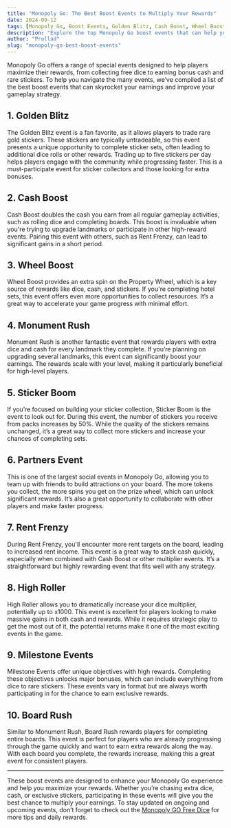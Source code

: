 ```yaml
---
title: "Monopoly Go: The Best Boost Events to Multiply Your Rewards"  
date: 2024-09-12  
tags: [Monopoly Go, Boost Events, Golden Blitz, Cash Boost, Wheel Boost, Free Dice]  
description: "Explore the top Monopoly Go boost events that can help you multiply your rewards and optimize your gameplay. Learn how to make the most of these events for more dice, cash, and exclusive items."  
author: "Prollad"  
slug: "monopoly-go-best-boost-events"
---
```


Monopoly Go offers a range of special events designed to help players maximize their rewards, from collecting free dice to earning bonus cash and rare stickers. To help you navigate the many events, we’ve compiled a list of the best boost events that can skyrocket your earnings and improve your gameplay strategy.

## 1. **Golden Blitz**

The Golden Blitz event is a fan favorite, as it allows players to trade rare gold stickers. These stickers are typically untradeable, so this event presents a unique opportunity to complete sticker sets, often leading to additional dice rolls or other rewards. Trading up to five stickers per day helps players engage with the community while progressing faster. This is a must-participate event for sticker collectors and those looking for extra bonuses.

## 2. **Cash Boost**

Cash Boost doubles the cash you earn from all regular gameplay activities, such as rolling dice and completing boards. This boost is invaluable when you're trying to upgrade landmarks or participate in other high-reward events. Pairing this event with others, such as Rent Frenzy, can lead to significant gains in a short period.

## 3. **Wheel Boost**

Wheel Boost provides an extra spin on the Property Wheel, which is a key source of rewards like dice, cash, and stickers. If you're completing hotel sets, this event offers even more opportunities to collect resources. It’s a great way to accelerate your game progress with minimal effort.

## 4. **Monument Rush**

Monument Rush is another fantastic event that rewards players with extra dice and cash for every landmark they complete. If you’re planning on upgrading several landmarks, this event can significantly boost your earnings. The rewards scale with your level, making it particularly beneficial for high-level players.

## 5. **Sticker Boom**

If you’re focused on building your sticker collection, Sticker Boom is the event to look out for. During this event, the number of stickers you receive from packs increases by 50%. While the quality of the stickers remains unchanged, it’s a great way to collect more stickers and increase your chances of completing sets.

## 6. **Partners Event**

This is one of the largest social events in Monopoly Go, allowing you to team up with friends to build attractions on your board. The more tokens you collect, the more spins you get on the prize wheel, which can unlock significant rewards. It’s also a great opportunity to collaborate with other players and make faster progress.

## 7. **Rent Frenzy**

During Rent Frenzy, you'll encounter more rent targets on the board, leading to increased rent income. This event is a great way to stack cash quickly, especially when combined with Cash Boost or other multiplier events. It’s a straightforward but highly rewarding event that fits well with any strategy.

## 8. **High Roller**

High Roller allows you to dramatically increase your dice multiplier, potentially up to x1000. This event is excellent for players looking to make massive gains in both cash and rewards. While it requires strategic play to get the most out of it, the potential returns make it one of the most exciting events in the game.

## 9. **Milestone Events**

Milestone Events offer unique objectives with high rewards. Completing these objectives unlocks major bonuses, which can include everything from dice to rare stickers. These events vary in format but are always worth participating in for the chance to earn exclusive rewards.

## 10. **Board Rush**

Similar to Monument Rush, Board Rush rewards players for completing entire boards. This event is perfect for players who are already progressing through the game quickly and want to earn extra rewards along the way. With each board you complete, the rewards increase, making this a great event for consistent players.

---

These boost events are designed to enhance your Monopoly Go experience and help you maximize your rewards. Whether you’re chasing extra dice, cash, or exclusive stickers, participating in these events will give you the best chance to multiply your earnings. To stay updated on ongoing and upcoming events, don’t forget to check out the [Monopoly GO Free Dice](https://monopolygofreedice.wiki/) for more tips and daily rewards.